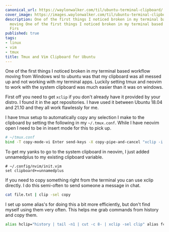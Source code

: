 ```yaml
---
canonical_url: https://waylonwalker.com/til/ubuntu-terminal-clipboard/
cover_image: https://images.waylonwalker.com/til/ubuntu-terminal-clipboard.png
description: One of the first things I noticed broken in my terminal based workflow
  moving One of the first things I noticed broken in my terminal based workflow moving
  Firs
published: true
tags:
- linux
- vim
- tmux
title: Tmux and Vim Clipboard for Ubuntu
---
```


One of the first things I noticed broken in my terminal based workflow moving from Windows wsl to ubuntu was that my clipboard was all messed up and not working with my terminal apps.  Luckily setting tmux and neovim to work with the system clipboard was much easier than it was on windows.

First off you need to get `xclip` if you don't already have it provided by your distro.  I found it in the apt repositories.  I have used it between Ubuntu
18.04 and 21.10 and they all work flawlessly for me.

I have tmux setup to automatically copy any selection I make to the clipboard by setting the following in my `~/.tmux.conf`. While I have neovim open I need to be in insert mode for this to pick up.

``` bash
# ~/tmux.conf
bind -T copy-mode-vi Enter send-keys -X copy-pipe-and-cancel "xclip -i -f -selection primary | xclip -i -selection clipboard" bind-key -T copy-mode-vi MouseDragEnd1Pane send-keys -X copy-pipe-and-cancel "xclip -selection clipboard -i"
```

To get my yanks to go to the system clipboard in neovim, I just added unnamedplus to my existing clipboard variable.

``` vim
# ~/.config/nvim/init.vim
set clipboard+=unnamedplus
```

If you need to copy something right from the terminal you can use xclip directly.  I do this semi-often to send someone a message in chat.

``` bash
cat file.txt | clip -sel copy
```

I set up some alias's for doing this a bit more efficiently, but don't find myself using them very often.  This helps me grab commands from history and copy them.

``` bash
alias hclip="history | tail -n1 | cut -c 8- | xclip -sel clip" alias fclip="history -n 1000 | fzf | cut -c 8- | xclip -sel clip" alias fclip="history -n 1000 | fzf | xclip -sel clip"
```